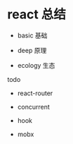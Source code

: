 # react 总结

- basic 基础

- deep 原理

- ecology 生态

todo

- react-router

- concurrent

- hook

- mobx
